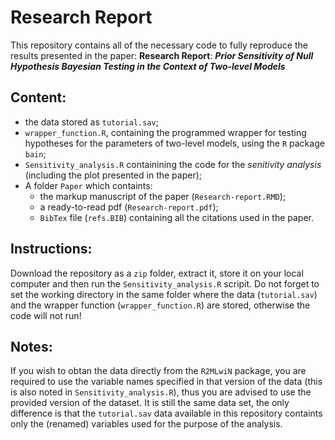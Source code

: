 # Research Report
 
This repository contains all of the necessary code to fully reproduce the results presented in the paper: **Research Report**: ***Prior Sensitivity of Null Hypothesis Bayesian Testing in the Context of Two-level Models***

## Content:

 - the data stored as  `tutorial.sav`; 
 - `wrapper_function.R`, containing the programmed wrapper for testing hypotheses for the parameters of two-level models, using the `R` package `bain`;
 - `Sensitivity_analysis.R` containining the code for the *senitivity analysis* (including the plot presented in the paper);
 - A folder `Paper` which containts:
     - the markup manuscript of the paper (`Research-report.RMD`);
     - a ready-to-read pdf (`Research-report.pdf`);
     - `BibTex` file (`refs.BIB`) containing all the citations used in the paper.

## Instructions:
Download the repository as a `zip` folder, extract it, store it on your local computer and then run the `Sensitivity_analysis.R` scripit. Do not forget to set the working directory in the same folder where the data (`tutorial.sav`) and the wrapper function (`wrapper_function.R`) are stored, otherwise the code will not run!

## Notes:
If you wish to obtan the data directly from the `R2MLwiN` package, you are required to use the variable names specified in that version of the data (this is also noted in `Sensitivity_analysis.R`), thus you are advised to use the provided version of the dataset. It is still the same data set, the only difference is that the `tutorial.sav` data available in this repository containts only the (renamed) variables used for the purpose of the analysis.
